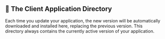 ## 📁 The Client Application Directory 

Each time you update your application, the new version will be automatically downloaded and installed here, replacing the previous version. This directory always contains the currently active version of your application.
